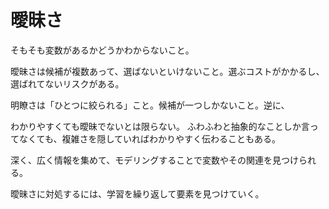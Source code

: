 # 曖昧さ

そもそも変数があるかどうかわからないこと。

曖昧さは候補が複数あって、選ばないといけないこと。選ぶコストがかかるし、選ばれてないリスクがある。

明瞭さは「ひとつに絞られる」こと。候補が一つしかないこと。逆に、

わかりやすくても曖昧でないとは限らない。
ふわふわと抽象的なことしか言ってなくても、複雑さを隠していればわかりやすく伝わることもある。

深く、広く情報を集めて、モデリングすることで変数やその関連を見つけられる。

曖昧さに対処するには、学習を繰り返して要素を見つけていく。
